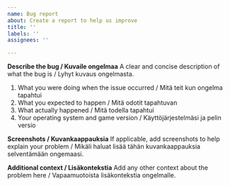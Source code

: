 ```yaml
---
name: Bug report
about: Create a report to help us improve
title: ''
labels: ''
assignees: ''

---
```


**Describe the bug / Kuvaile ongelmaa**
A clear and concise description of what the bug is / Lyhyt kuvaus ongelmasta.

1. What you were doing when the issue occurred / Mitä teit kun ongelma tapahtui
2. What you expected to happen / Mitä odotit tapahtuvan
3. What actually happened / Mitä todella tapahtui
4. Your operating system and game version / Käyttöjärjestelmäsi ja pelin versio

**Screenshots / Kuvankaappauksia**
If applicable, add screenshots to help explain your problem / Mikäli haluat lisää tähän kuvankaappauksia selventämään ongemaasi.


**Additional context / Lisäkontekstia**
Add any other context about the problem here / Vapaamuotoista lisäkontekstia ongelmalle.
